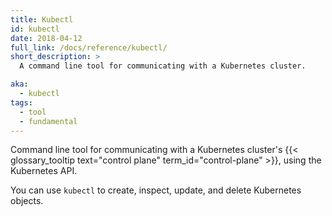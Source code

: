 ```yaml
---
title: Kubectl
id: kubectl
date: 2018-04-12
full_link: /docs/reference/kubectl/
short_description: >
  A command line tool for communicating with a Kubernetes cluster.

aka:
  - kubectl
tags:
  - tool
  - fundamental
---
```


Command line tool for communicating with a Kubernetes cluster's
{{< glossary_tooltip text="control plane" term_id="control-plane" >}},
using the Kubernetes API.

<!--more-->

You can use `kubectl` to create, inspect, update, and delete Kubernetes objects.
